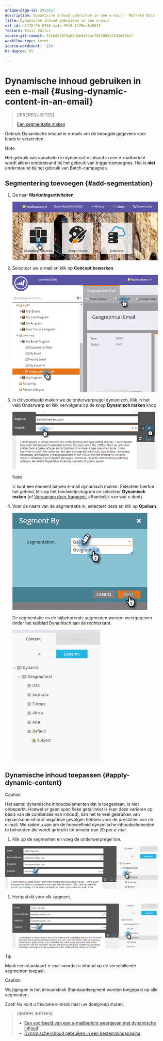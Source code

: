 ```yaml
---
unique-page-id: 2950617
description: Dynamische inhoud gebruiken in een e-mail - Marketo Docs - Productdocumentatie
title: Dynamische inhoud gebruiken in een e-mail
exl-id: a1178f76-6760-4a4a-9510-f129ee6a9032
feature: Email Editor
source-git-commit: 431bd258f9a68bbb9df7acf043085578d3d91b1f
workflow-type: tm+mt
source-wordcount: '259'
ht-degree: 0%

---
```


# Dynamische inhoud gebruiken in een e-mail {#using-dynamic-content-in-an-email}

>[!PREREQUISITES]
>
>[Een segmentatie maken](/help/marketo/product-docs/personalization/segmentation-and-snippets/segmentation/create-a-segmentation.md)

Gebruik Dynamische inhoud in e-mails om de beoogde gegevens voor leads te verzenden.

>[!NOTE]
>
>Het gebruik van variabelen in dynamische inhoud in een e-mailbericht wordt alleen ondersteund bij het gebruik van triggercampagnes. Het is **niet** ondersteund bij het gebruik van Batch-campagnes.

## Segmentering toevoegen {#add-segmentation}

1. Ga naar **Marketingactiviteiten**.

   ![](assets/login-marketing-activities.png)

1. Selecteer uw e-mail en klik op **Concept bewerken**.

   ![](assets/1.2.png)

1. In dit voorbeeld maken we de onderwerpregel dynamisch. Klik in het veld Onderwerp en klik vervolgens op de knop **Dynamisch maken** knop.

   ![](assets/1.3.png)

   >[!NOTE]
   >
   >U kunt een element binnen e-mail dynamisch maken. Selecteer hiertoe het gebied, klik op het tandwielpictogram en selecteer **Dynamisch maken** (of [Vervangen door fragment](/help/marketo/product-docs/personalization/segmentation-and-snippets/snippets/create-a-snippet.md), afhankelijk van wat u doet).

1. Voer de naam van de segmentatie in, selecteer deze en klik op **Opslaan**.

   ![](assets/1.4.png)

   De segmentatie en de bijbehorende segmenten worden weergegeven onder het tabblad Dynamisch aan de rechterkant.

   ![](assets/1.5.png)

## Dynamische inhoud toepassen {#apply-dynamic-content}

>[!CAUTION]
>
>Het aantal dynamische inhoudselementen dat is toegestaan, is niet onbeperkt. Hoewel er geen specifieke getallimiet is (kan deze variëren op basis van de combinatie van inhoud), kan het te veel gebruiken van dynamische inhoud negatieve gevolgen hebben voor de prestaties van de e-mail. We raden u aan om de hoeveelheid dynamische inhoudselementen te behouden die wordt gebruikt tot minder dan 20 per e-mail.

1. Klik op de segmenten en voeg de onderwerpregel toe.

![](assets/2.1.png)

1. Herhaal dit voor elk segment.

   ![](assets/2.2.png)

>[!TIP]
>
>Maak een standaard-e-mail voordat u inhoud op de verschillende segmenten toepast.

>[!CAUTION]
>
>Wijzigingen in het inhoudsblok Standaardsegment worden toegepast op alle segmenten.

Zoet! Nu kunt u flexibele e-mails naar uw doelgroep sturen.

>[!MORELIKETHIS]
>
>* [Een voorbeeld van een e-mailbericht weergeven met dynamische inhoud](/help/marketo/product-docs/email-marketing/general/functions-in-the-editor/preview-an-email-with-dynamic-content.md)
>* [Dynamische inhoud gebruiken in een bestemmingspagina](/help/marketo/product-docs/demand-generation/landing-pages/free-form-landing-pages/use-dynamic-content-in-a-free-form-landing-page.md)
